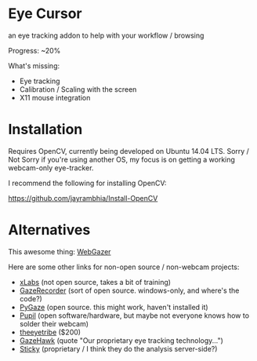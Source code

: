 # Eye Cursor
an eye tracking addon to help with your workflow / browsing

Progress: ~20%

What's missing:
* Eye tracking
* Calibration / Scaling with the screen
* X11 mouse integration

# Installation

Requires OpenCV, currently being developed on Ubuntu 14.04 LTS. Sorry / Not Sorry if you're using another OS, my focus is on getting a working webcam-only eye-tracker.

I recommend the following for installing OpenCV:

https://github.com/jayrambhia/Install-OpenCV

# Alternatives

This awesome thing: [WebGazer](https://github.com/brownhci/WebGazer)

Here are some other links for non-open source / non-webcam projects:

* [xLabs](https://xlabsgaze.com/) (not open source, takes a bit of training)
* [GazeRecorder](https://www.facebook.com/gazerecorder) (sort of open source. windows-only, and where's the code?)
* [PyGaze](https://github.com/esdalmaijer/PyGaze) (open source. this might work, haven't installed it)
* [Pupil](https://github.com/pupil-labs/pupil) (open software/hardware, but maybe not everyone knows how to solder their webcam)
* [theeyetribe](http://theeyetribe.com/) ($200)
* [GazeHawk](http://gazehawk.com/) (quote "Our proprietary eye tracking technology...")
* [Sticky](https://sticky.ad/) (proprietary / I think they do the analysis server-side?)
